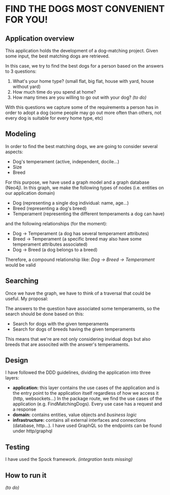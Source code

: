 # FIND THE DOGS MOST CONVENIENT FOR YOU!
## Application overview
This application holds the development of a dog-matching project. Given some input,
the best matching dogs are retrieved.

In this case, we try to find the best dogs for a person based on the answers to 3 questions:
1. What's your home type? (small flat, big flat, house with yard, house without yard)
2. How much time do you spend at home?
3. How many times are you willing to go out with your dog? *(to do)*

With this questions we capture some of the requirements a person has in order to adopt a dog
(some people may go out more often than others, not every dog is suitable for every home type, etc)

## Modeling
In order to find the best matching dogs, we are going to consider several aspects:
- Dog's temperament (active, independent, docile...)
- Size
- Breed

For this purpose, we have used a graph model and a graph database (Neo4j). In this graph, we make
the following types of nodes (i.e. entities on our application domain)
- Dog (representing a single dog individual: name, age...)
- Breed (representing a dog's breed)
- Temperament (representing the different temperaments a dog can have)

and the following relationships (for the moment):

- Dog -> Temperament (a dog has several temperament attributes)
- Breed -> Temperament (a specific breed may also have some temperament attributes associated)
- Dog -> Breed (a dog belongs to a breed)

Therefore, a compound relationship like: *Dog -> Breed -> Temperament* would be valid

## Searching
Once we have the graph, we have to think of a traversal that could be useful. My proposal:

The answers to the question have associated some temperaments, so the search should be done
based on this:
- Search for dogs with the given temperaments
- Search for dogs of breeds having the given temperaments

This means that we're are not only considering invidual dogs but also breeds that are associted
with the answer's temperaments.

## Design
I have followed the DDD guidelines, dividing the application into three layers:
- **application:** this layer contains the use cases of the application and is the entry point
to the application itself regardless of how we access it (http, websockets...)
In the package route, we find the use cases of the application (e.g. FindMatchingDogs). Every use case has
a request and a response
- **domain:** contains entities, value objects and *business logic*
- **infrastructure:** contains all external interfaces and connections (database, http...). I have used GraphQL
so the endpoints can be found under http/graphql

## Testing
I have used the Spock framework.
*(integration tests missing)*

## How to run it
*(to do)*